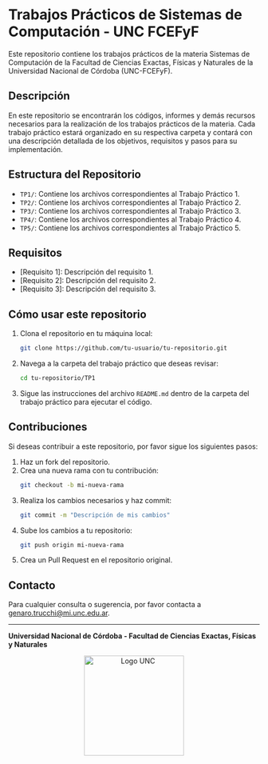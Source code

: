 # Trabajos Prácticos de Sistemas de Computación - UNC FCEFyF

Este repositorio contiene los trabajos prácticos de la materia Sistemas de Computación de la Facultad de Ciencias Exactas, Físicas y Naturales de la Universidad Nacional de Córdoba (UNC-FCEFyF).

## Descripción

En este repositorio se encontrarán los códigos, informes y demás recursos necesarios para la realización de los trabajos prácticos de la materia. Cada trabajo práctico estará organizado en su respectiva carpeta y contará con una descripción detallada de los objetivos, requisitos y pasos para su implementación.

## Estructura del Repositorio

- `TP1/`: Contiene los archivos correspondientes al Trabajo Práctico 1.
- `TP2/`: Contiene los archivos correspondientes al Trabajo Práctico 2.
- `TP3/`: Contiene los archivos correspondientes al Trabajo Práctico 3.
- `TP4/`: Contiene los archivos correspondientes al Trabajo Práctico 4.
- `TP5/`: Contiene los archivos correspondientes al Trabajo Práctico 5.

## Requisitos

- [Requisito 1]: Descripción del requisito 1.
- [Requisito 2]: Descripción del requisito 2.
- [Requisito 3]: Descripción del requisito 3.

## Cómo usar este repositorio

1. Clona el repositorio en tu máquina local:
    ```sh
    git clone https://github.com/tu-usuario/tu-repositorio.git
    ```

2. Navega a la carpeta del trabajo práctico que deseas revisar:
    ```sh
    cd tu-repositorio/TP1
    ```

3. Sigue las instrucciones del archivo `README.md` dentro de la carpeta del trabajo práctico para ejecutar el código.

## Contribuciones

Si deseas contribuir a este repositorio, por favor sigue los siguientes pasos:

1. Haz un fork del repositorio.
2. Crea una nueva rama con tu contribución:
    ```sh
    git checkout -b mi-nueva-rama
    ```
3. Realiza los cambios necesarios y haz commit:
    ```sh
    git commit -m "Descripción de mis cambios"
    ```
4. Sube los cambios a tu repositorio:
    ```sh
    git push origin mi-nueva-rama
    ```
5. Crea un Pull Request en el repositorio original.

## Contacto

Para cualquier consulta o sugerencia, por favor contacta a [genaro.trucchi@mi.unc.edu.ar](mailto:genaro.trucchi@mi.unc.edu.ar).

---

**Universidad Nacional de Córdoba - Facultad de Ciencias Exactas, Físicas y Naturales**

<p align="center">
    <img src="https://upload.wikimedia.org/wikipedia/commons/9/95/Logo-UNC.jpg" alt="Logo UNC" width="200"/>
</p>

